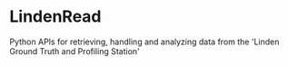# LindenRead
Python APIs for retrieving, handling and analyzing data from the 'Linden Ground Truth and Profiling Station'
